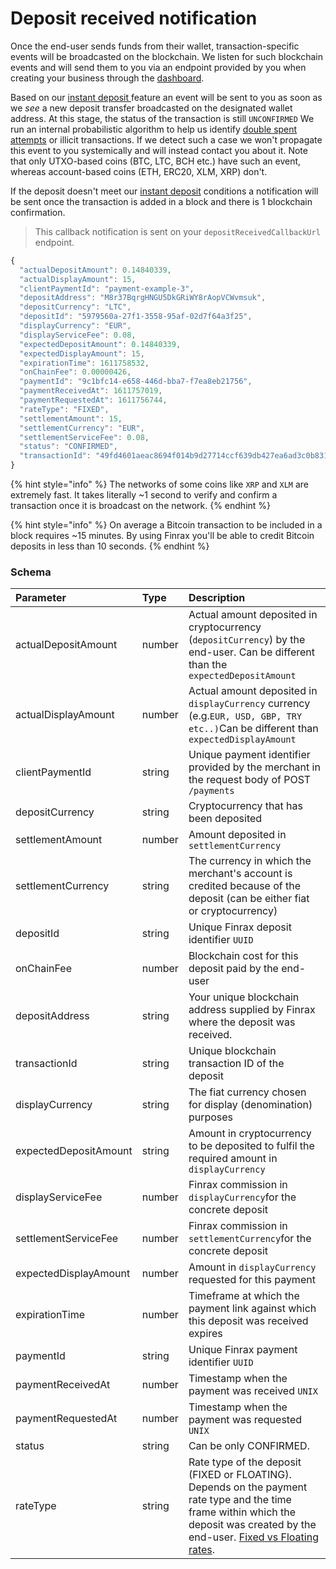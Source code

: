 # Deposit received notification

Once the end-user sends funds from their wallet, transaction-specific events will be broadcasted on the blockchain. We listen for such blockchain events and will send them to you via an endpoint provided by you when creating your business through the [dashboard](http://dashboard.finrax.com/). 

Based on our [instant deposit ](https://blog.finrax.com/guides/instant-deposits)feature an event will be sent to you as soon as we _see_ a new deposit transfer broadcasted on the designated wallet address. At this stage, the status of the transaction is still `UNCONFIRMED` We run an internal probabilistic algorithm to help us identify [double spent attempts](https://coinsutra.com/bitcoin-double-spending/) or illicit transactions. If we detect such a case we won't propagate this event to you systemically and will instead contact you about it. Note that only UTXO-based coins \(BTC, LTC, BCH etc.\) have such an event, whereas account-based coins \(ETH, ERC20, XLM, XRP\) don't.

If the deposit doesn't meet our [instant deposit](https://blog.finrax.com/guides/instant-deposits) conditions a notification will be sent once the transaction is added in a block and there is 1 blockchain confirmation.

> This callback notification is sent on your `depositReceivedCallbackUrl` endpoint.

```javascript
{
  "actualDepositAmount": 0.14840339,
  "actualDisplayAmount": 15,
  "clientPaymentId": "payment-example-3",
  "depositAddress": "M8r37BqrgHNGU5DkGRiWY8rAopVCWvmsuk",
  "depositCurrency": "LTC",
  "depositId": "5979560a-27f1-3558-95af-02d7f64a3f25",
  "displayCurrency": "EUR",
  "displayServiceFee": 0.08,
  "expectedDepositAmount": 0.14840339,
  "expectedDisplayAmount": 15,
  "expirationTime": 1611758532,
  "onChainFee": 0.00000426,
  "paymentId": "9c1bfc14-e658-446d-bba7-f7ea8eb21756",
  "paymentReceivedAt": 1611757019,
  "paymentRequestedAt": 1611756744,
  "rateType": "FIXED",
  "settlementAmount": 15,
  "settlementCurrency": "EUR",
  "settlementServiceFee": 0.08,
  "status": "CONFIRMED",
  "transactionId": "49fd4601aeac8694f014b9d27714ccf639db427ea6ad3c0b831eb498497c80e0"
}
```

{% hint style="info" %}
The networks of some coins like `XRP` and `XLM` are extremely fast. It takes literally ~1 second to verify and confirm a transaction once it is broadcast on the network. 
{% endhint %}

{% hint style="info" %}
On average a Bitcoin transaction to be included in a block requires ~15 minutes. By using Finrax you'll be able to credit Bitcoin deposits in less than 10 seconds.
{% endhint %}

### Schema

| Parameter | Type | Description |
| :--- | :--- | :--- |
| actualDepositAmount | number | Actual amount deposited in cryptocurrency \(`depositCurrency`\) by the end-user. Can be different than the `expectedDepositAmount` |
| actualDisplayAmount | number | Actual amount deposited in `displayCurrency` currency \(e.g.`EUR, USD, GBP, TRY etc..)`Can be different than `expectedDisplayAmount` |
| clientPaymentId | string | Unique payment identifier provided by the merchant in the request body of POST `/payments` |
| depositCurrency | string | Cryptocurrency that has been deposited |
| settlementAmount | number | Amount deposited in `settlementCurrency` |
| settlementCurrency | string | The currency in which the merchant's account is credited because of the deposit \(can be either fiat or cryptocurrency\) |
| depositId | string | Unique Finrax deposit identifier `UUID` |
| onChainFee | number | Blockchain cost for this deposit paid by the end-user |
| depositAddress | string | Your unique blockchain address supplied by Finrax where the deposit was received.  |
| transactionId | string | Unique blockchain transaction ID of the deposit |
| displayCurrency | string | The fiat currency chosen for display \(denomination\) purposes |
| expectedDepositAmount | string | Amount in cryptocurrency to be deposited to fulfil the required amount in `displayCurrency` |
| displayServiceFee | number | Finrax commission in `displayCurrency`for the concrete deposit |
| settlementServiceFee | number | Finrax commission in `settlementCurrency`for the concrete deposit |
| expectedDisplayAmount | number | Amount in `displayCurrency` requested for this payment |
| expirationTime | number | Timeframe at which the payment link against which this deposit was received expires |
| paymentId | string | Unique Finrax payment identifier `UUID` |
| paymentReceivedAt | number | Timestamp when the payment was received `UNIX` |
| paymentRequestedAt | number | Timestamp when the payment was requested `UNIX` |
| status | string | Can be only CONFIRMED. |
| rateType | string | Rate type of the deposit \(FIXED or FLOATING\). Depends on the payment rate type and the time frame within which the deposit was created by the end-user. [Fixed vs Floating rates](https://blog.finrax.com/guides/fixed-rates). |

